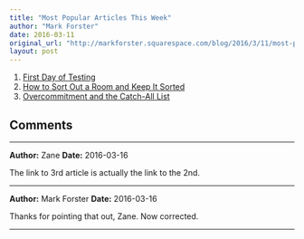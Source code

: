 ```yaml
---
title: "Most Popular Articles This Week"
author: "Mark Forster"
date: 2016-03-11
original_url: "http://markforster.squarespace.com/blog/2016/3/11/most-popular-articles-this-week.html"
layout: post
---
```


1. [First Day of Testing](2016-03-07-first-day-of-testing.md)
2. [How to Sort Out a Room and Keep It Sorted](2016-03-06-how-to-sort-out-a-room-and-keep-it-sorted.md)
3. [Overcommitment and the Catch-All List](2016-02-23-overcommitment-and-the-catch-all-list.md)


## Comments

---

**Author:** Zane
**Date:** 2016-03-16

The link to 3rd article is actually the link to the 2nd.

---

**Author:** Mark Forster
**Date:** 2016-03-16

Thanks for pointing that out, Zane. Now corrected.

---
